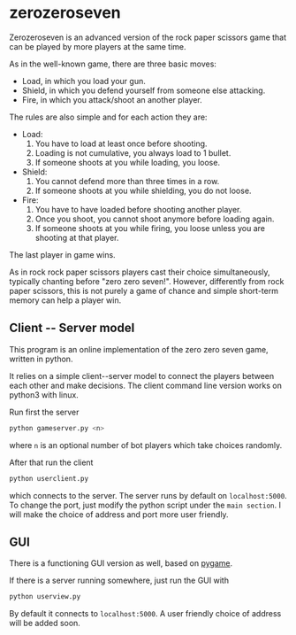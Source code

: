 # zerozeroseven

Zerozeroseven is an advanced version of the rock paper scissors game that can be played by more players at the same time.

As in the well-known game, there are three basic moves:
* Load, in which you load your gun.
* Shield, in which you defend yourself from someone else attacking.
* Fire, in which you attack/shoot an another player.

The rules are also simple and for each action they are:
* Load:
  1. You have to load at least once before shooting.
  1. Loading is not cumulative, you always load to 1 bullet.
  1. If someone shoots at you while loading, you loose.
* Shield:
  1. You cannot defend more than three times in a row.
  1. If someone shoots at you while shielding, you do not loose.
* Fire:
  1. You have to have loaded before shooting another player.
  1. Once you shoot, you cannot shoot anymore before loading again.
  1. If someone shoots at you while firing, you loose unless you are shooting at that player.

The last player in game wins.

As in rock rock paper scissors players cast their choice simultaneously, typically chanting before "zero zero seven!".
However, differently from rock paper scissors, this is not purely a game of chance and simple short-term memory can help a player win.


## Client -- Server model

This program is an online implementation of the zero zero seven game, written in python.

It relies on a simple client--server model to connect the players between each other and make decisions.
The client command line version works on python3 with linux.

Run first the server
```bash
python gameserver.py <n>
```
where ```n``` is an optional number of bot players which take choices randomly.

After that run the client
```bash
python userclient.py
```
which connects to the server.
The server runs by default on ```localhost:5000```. To change the port, just modify the python script under the ```main section```.
I will make the choice of address and port more user friendly.

## GUI

There is a functioning GUI version as well, based on [pygame](https://www.pygame.org/wiki/GettingStarted).

If there is a server running somewhere, just run the GUI with
```bash
python userview.py
```
By default it connects to ```localhost:5000```.
A user friendly choice of address will be added soon.
